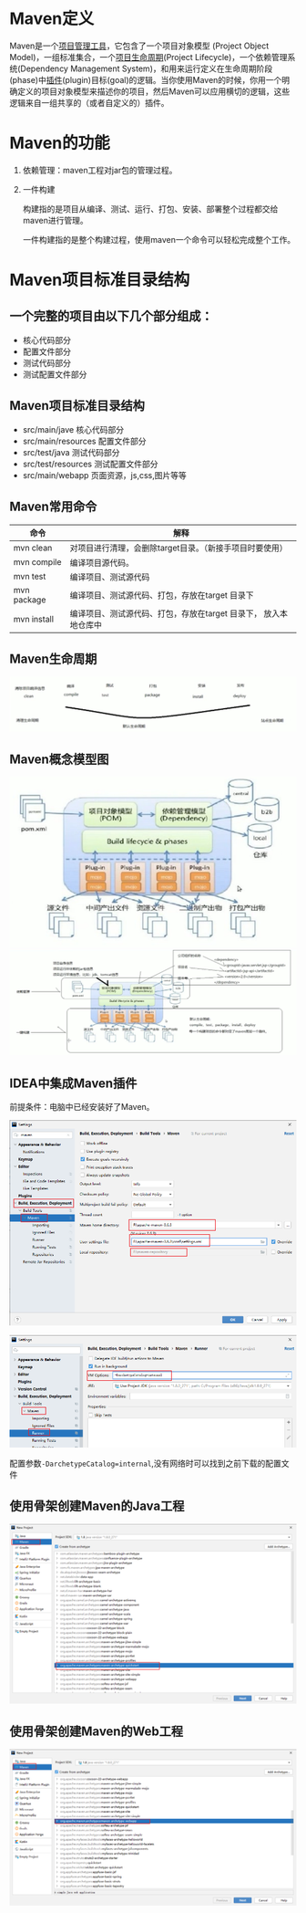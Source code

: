 # Maven定义

Maven是一个[项目管理工具](https://baike.baidu.com/item/项目管理工具)，它包含了一个项目对象模型 (Project Object Model)，一组标准集合，一个[项目生命周期](https://baike.baidu.com/item/项目生命周期)(Project Lifecycle)，一个依赖管理系统(Dependency Management System)，和用来运行定义在生命周期阶段(phase)中[插件](https://baike.baidu.com/item/插件)(plugin)目标(goal)的逻辑。当你使用Maven的时候，你用一个明确定义的项目对象模型来描述你的项目，然后Maven可以应用横切的逻辑，这些逻辑来自一组共享的（或者自定义的）插件。

# Maven的功能

1. 依赖管理：maven工程对jar包的管理过程。

2. 一件构建

   构建指的是项目从编译、测试、运行、打包、安装、部署整个过程都交给maven进行管理。

   一件构建指的是整个构建过程，使用maven一个命令可以轻松完成整个工作。

# Maven项目标准目录结构

## 一个完整的项目由以下几个部分组成：

- 核心代码部分
- 配置文件部分
- 测试代码部分
- 测试配置文件部分

## Maven项目标准目录结构

- src/main/jave	核心代码部分
- src/main/resources     配置文件部分
- src/test/java     测试代码部分
- src/test/resources    测试配置文件部分
- src/main/webapp    页面资源，js,css,图片等等

## Maven常用命令

| 命令          | 解释                                                         |
| ------------- | ------------------------------------------------------------ |
| mvn  clean    | 对项目进行清理，会删除target目录。（新接手项目时要使用）     |
| mvn  compile  | 编译项目源代码。                                             |
| mvn  test     | 编译项目、测试源代码                                         |
| mvn   package | 编译项目、测试源代码、打包，存放在target 目录下              |
| mvn  install  | 编译项目、测试源代码、打包，存放在target 目录下， 放入本地仓库中 |

## Maven生命周期

![5a3f2ce6483326d2f72945312319d9c7](Maven.assets/5a3f2ce6483326d2f72945312319d9c7.png)

## Maven概念模型图

![39e65d702d8d88c5c2f9a872b20c70b6](Maven.assets/39e65d702d8d88c5c2f9a872b20c70b6.png)![c82e785b14e00c04b554458d133f002d](Maven.assets/c82e785b14e00c04b554458d133f002d.png)

## IDEA中集成Maven插件

前提条件：电脑中已经安装好了Maven。

![image-20201124174226585](Maven.assets/image-20201124174226585.png)

![image-20201124174443602](Maven.assets/image-20201124174443602.png)

配置参数`-DarchetypeCatalog=internal`,没有网络时可以找到之前下载的配置文件

## 使用骨架创建Maven的Java工程

![image-20201124183825834](Maven.assets/image-20201124183825834.png)

## 使用骨架创建Maven的Web工程

![image-20201124185014911](Maven.assets/image-20201124185014911.png)